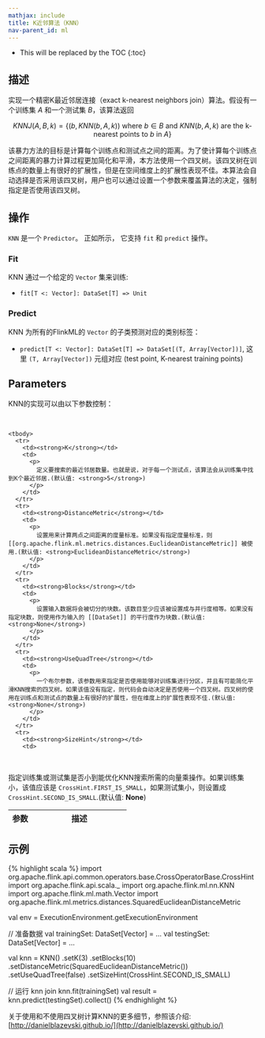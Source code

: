 ```yaml
---
mathjax: include
title: K近邻算法（KNN）
nav-parent_id: ml
---
```

<!--
Licensed to the Apache Software Foundation (ASF) under one
or more contributor license agreements.  See the NOTICE file
distributed with this work for additional information
regarding copyright ownership.  The ASF licenses this file
to you under the Apache License, Version 2.0 (the
"License"); you may not use this file except in compliance
with the License.  You may obtain a copy of the License at

  http://www.apache.org/licenses/LICENSE-2.0

Unless required by applicable law or agreed to in writing,
software distributed under the License is distributed on an
"AS IS" BASIS, WITHOUT WARRANTIES OR CONDITIONS OF ANY
KIND, either express or implied.  See the License for the
specific language governing permissions and limitations
under the License.
-->

* This will be replaced by the TOC
{:toc}

## 描述
实现一个精密K最近邻居连接（exact k-nearest neighbors join）算法。假设有一个训练集 $A$ 和一个测试集 $B$，该算法返回

$$
KNNJ(A, B, k) = \{ \left( b, KNN(b, A, k) \right) \text{ where } b \in B \text{ and } KNN(b, A, k) \text{ are the k-nearest points to }b\text{ in }A \}
$$

该暴力方法的目标是计算每个训练点和测试点之间的距离。为了使计算每个训练点之间距离的暴力计算过程更加简化和平滑，本方法使用一个四叉树。该四叉树在训练点的数量上有很好的扩展性，但是在空间维度上的扩展性表现不佳。本算法会自动选择是否采用该四叉树，用户也可以通过设置一个参数来覆盖算法的决定，强制指定是否使用该四叉树。

## 操作

`KNN` 是一个 `Predictor`。
正如所示， 它支持 `fit` 和 `predict` 操作。

### Fit

KNN 通过一个给定的 `Vector` 集来训练:

* `fit[T <: Vector]: DataSet[T] => Unit`

### Predict

KNN 为所有的FlinkML的 `Vector` 的子类预测对应的类别标签：

* `predict[T <: Vector]: DataSet[T] => DataSet[(T, Array[Vector])]`, 这里 `(T, Array[Vector])` 元组对应 (test point, K-nearest training points)

## Parameters

KNN的实现可以由以下参数控制：

   <table class="table table-bordered">
    <thead>
      <tr>
        <th class="text-left" style="width: 20%">参数</th>
        <th class="text-center">描述</th>
      </tr>
    </thead>

    <tbody>
      <tr>
        <td><strong>K</strong></td>
        <td>
          <p>
            定义要搜索的最近邻居数量。也就是说，对于每一个测试点，该算法会从训练集中找到K个最近邻居.(默认值: <strong>5</strong>)
          </p>
        </td>
      </tr>
      <tr>
        <td><strong>DistanceMetric</strong></td>
        <td>
          <p>
            设置用来计算两点之间距离的度量标准。如果没有指定度量标准，则[[org.apache.flink.ml.metrics.distances.EuclideanDistanceMetric]] 被使用.(默认值: <strong>EuclideanDistanceMetric</strong>)
          </p>
        </td>
      </tr>
      <tr>
        <td><strong>Blocks</strong></td>
        <td>
          <p>
            设置输入数据将会被切分的块数。该数目至少应该被设置成与并行度相等。如果没有指定块数，则使用作为输入的 [[DataSet]] 的平行度作为块数.(默认值: <strong>None</strong>)
          </p>
        </td>
      </tr>
      <tr>
        <td><strong>UseQuadTree</strong></td>
        <td>
          <p>
            一个布尔参数，该参数用来指定是否使用能够对训练集进行分区，并且有可能简化平滑KNN搜索的四叉树。如果该值没有指定，则代码会自动决定是否使用一个四叉树。四叉树的使用在训练点和测试点的数量上有很好的扩展性，但在维度上的扩展性表现不佳.(默认值: <strong>None</strong>)
          </p>
        </td>
      </tr>
      <tr>
        <td><strong>SizeHint</strong></td>
        <td>
          <p>指定训练集或测试集是否小到能优化KNN搜索所需的向量乘操作。如果训练集小，该值应该是 `CrossHint.FIRST_IS_SMALL`，如果测试集小，则设置成 `CrossHint.SECOND_IS_SMALL`.(默认值: <strong>None</strong>)
          </p>
        </td>
      </tr>
    </tbody>
  </table>

## 示例

{% highlight scala %}
import org.apache.flink.api.common.operators.base.CrossOperatorBase.CrossHint
import org.apache.flink.api.scala._
import org.apache.flink.ml.nn.KNN
import org.apache.flink.ml.math.Vector
import org.apache.flink.ml.metrics.distances.SquaredEuclideanDistanceMetric

val env = ExecutionEnvironment.getExecutionEnvironment

// 准备数据
val trainingSet: DataSet[Vector] = ...
val testingSet: DataSet[Vector] = ...

val knn = KNN()
  .setK(3)
  .setBlocks(10)
  .setDistanceMetric(SquaredEuclideanDistanceMetric())
  .setUseQuadTree(false)
  .setSizeHint(CrossHint.SECOND_IS_SMALL)

// 运行 knn join
knn.fit(trainingSet)
val result = knn.predict(testingSet).collect()
{% endhighlight %}

关于使用和不使用四叉树计算KNN的更多细节，参照该介绍: [http://danielblazevski.github.io/](http://danielblazevski.github.io/)
